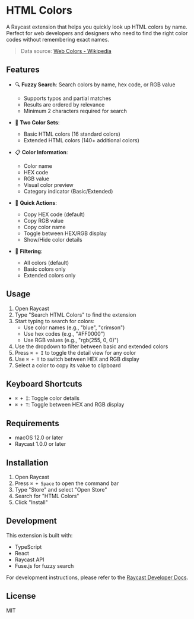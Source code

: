 # HTML Colors

A Raycast extension that helps you quickly look up HTML colors by name. Perfect for web developers and designers who need to find the right color codes without remembering exact names.

> Data source: [Web Colors - Wikipedia](https://en.wikipedia.org/wiki/Web_colors#HTML_color_names)

## Features

- 🔍 **Fuzzy Search**: Search colors by name, hex code, or RGB value
  - Supports typos and partial matches
  - Results are ordered by relevance
  - Minimum 2 characters required for search

- 🎨 **Two Color Sets**:
  - Basic HTML colors (16 standard colors)
  - Extended HTML colors (140+ additional colors)

- 📋 **Color Information**:
  - Color name
  - HEX code
  - RGB value
  - Visual color preview
  - Category indicator (Basic/Extended)

- 🎯 **Quick Actions**:
  - Copy HEX code (default)
  - Copy RGB value
  - Copy color name
  - Toggle between HEX/RGB display
  - Show/Hide color details

- 🔄 **Filtering**:
  - All colors (default)
  - Basic colors only
  - Extended colors only

## Usage

1. Open Raycast
2. Type "Search HTML Colors" to find the extension
3. Start typing to search for colors:
   - Use color names (e.g., "blue", "crimson")
   - Use hex codes (e.g., "#FF0000")
   - Use RGB values (e.g., "rgb(255, 0, 0)")
4. Use the dropdown to filter between basic and extended colors
5. Press `⌘ + I` to toggle the detail view for any color
6. Use `⌘ + T` to switch between HEX and RGB display
7. Select a color to copy its value to clipboard

## Keyboard Shortcuts

- `⌘ + I`: Toggle color details
- `⌘ + T`: Toggle between HEX and RGB display

## Requirements

- macOS 12.0 or later
- Raycast 1.0.0 or later

## Installation

1. Open Raycast
2. Press `⌘ + Space` to open the command bar
3. Type "Store" and select "Open Store"
4. Search for "HTML Colors"
5. Click "Install"

## Development

This extension is built with:
- TypeScript
- React
- Raycast API
- Fuse.js for fuzzy search

For development instructions, please refer to the [Raycast Developer Docs](https://developers.raycast.com).

## License

MIT
